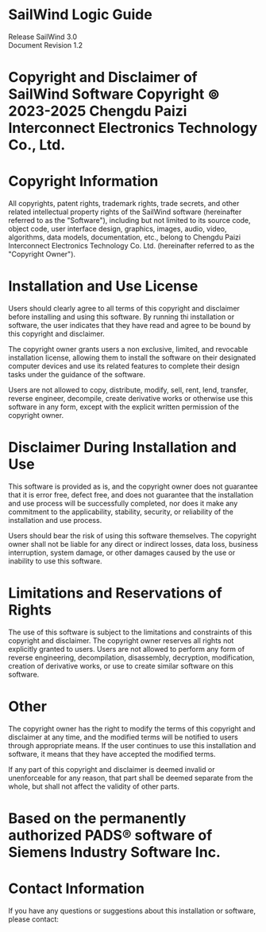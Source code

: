 # SailWind Logic Guide  

Release SailWind 3.0   
Document Revision 1.2  

# Copyright and Disclaimer of SailWind Software Copyright $\circledcirc$ 2023-2025 Chengdu Paizi Interconnect Electronics Technology Co., Ltd.  

# Copyright Information  

All copyrights, patent rights, trademark rights, trade secrets, and other related intellectual property rights of the SailWind software (hereinafter referred to as the "Software"), including but not limited to its source code, object code, user interface design, graphics, images, audio, video, algorithms, data models, documentation, etc., belong to Chengdu Paizi Interconnect Electronics Technology Co. Ltd. (hereinafter referred to as the "Copyright Owner").  

# Installation and Use License  

Users should clearly agree to all terms of this copyright and disclaimer before installing and using this software. By running thi installation or software, the user indicates that they have read and agree to be bound by this copyright and disclaimer.  

The copyright owner grants users a non exclusive, limited, and revocable installation license, allowing them to install the software on their designated computer devices and use its related features to complete their design tasks under the guidance of the software.  

Users are not allowed to copy, distribute, modify, sell, rent, lend, transfer, reverse engineer, decompile, create derivative works or otherwise use this software in any form, except with the explicit written permission of the copyright owner.  

# Disclaimer During Installation and Use  

This software is provided as is, and the copyright owner does not guarantee that it is error free, defect free, and does not guarantee that the installation and use process will be successfully completed, nor does it make any commitment to the applicability, stability, security, or reliability of the installation and use process.  

Users should bear the risk of using this software themselves. The copyright owner shall not be liable for any direct or indirect losses, data loss, business interruption, system damage, or other damages caused by the use or inability to use this software.  

# Limitations and Reservations of Rights  

The use of this software is subject to the limitations and constraints of this copyright and disclaimer. The copyright owner reserves all rights not explicitly granted to users. Users are not allowed to perform any form of reverse engineering, decompilation, disassembly, decryption, modification, creation of derivative works, or use to create similar software on this software.  

# Other  

The copyright owner has the right to modify the terms of this copyright and disclaimer at any time, and the modified terms will be notified to users through appropriate means. If the user continues to use this installation and software, it means that they have accepted the modified terms.  

If any part of this copyright and disclaimer is deemed invalid or unenforceable for any reason, that part shall be deemed separate from the whole, but shall not affect the validity of other parts.  

# Based on the permanently authorized PADS® software of Siemens Industry Software Inc.  

# Contact Information  

If you have any questions or suggestions about this installation or software, please contact:  